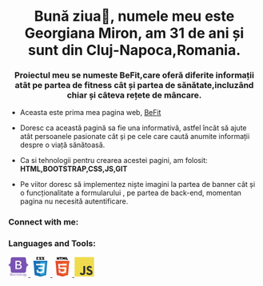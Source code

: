 <h1 align="center">
Bună ziua👋, numele meu este Georgiana Miron, am 31 de ani și sunt din Cluj-Napoca,Romania.
</h1>
<h3 align="center">Proiectul meu se numeste BeFit,care oferă diferite informații atât pe partea de fitness cât și partea de sănătate,incluzând chiar și câteva rețete de mâncare.</h3>

- Aceasta este prima mea pagina web, [BeFit](https://github.com/gitGeorgiana/gymSite---proiect-)
- Doresc ca această pagină sa fie una informativă, astfel încât să ajute atât persoanele pasionate cât și pe cele care caută anumite informații despre o viață sănătoasă.

- Ca si tehnologii pentru crearea acestei pagini, am folosit: **HTML,BOOTSTRAP,CSS,JS,GIT**
- Pe viitor doresc să implementez niște imagini la partea de banner cât și o funcționalitate a formularului , pe partea de back-end, momentan pagina nu necesită autentificare.

<h3 align="left">Connect with me:</h3>
<p align="left">
</p>

<h3 align="left">Languages and Tools:</h3>
<p align="left"> <a href="https://getbootstrap.com" target="_blank" rel="noreferrer"> 
<img src="https://raw.githubusercontent.com/devicons/devicon/master/icons/bootstrap/bootstrap-plain-wordmark.svg" alt="bootstrap" width="40" height="40"/> 
</a> 
<a href="https://www.w3schools.com/css/" target="_blank" rel="noreferrer">
 <img src="https://raw.githubusercontent.com/devicons/devicon/master/icons/css3/css3-original-wordmark.svg" alt="css3" width="40" height="40"/> 
 </a> 
 <a href="https://www.w3.org/html/" target="_blank" rel="noreferrer"> 
<img src="https://raw.githubusercontent.com/devicons/devicon/master/icons/html5/html5-original-wordmark.svg" alt="html5" width="40" height="40"/> 
</a> 
<a href="https://developer.mozilla.org/en-US/docs/Web/JavaScript" target="_blank" rel="noreferrer">
 <img src="https://raw.githubusercontent.com/devicons/devicon/master/icons/javascript/javascript-original.svg" alt="javascript" width="40" height="40"/> </a> </p>
